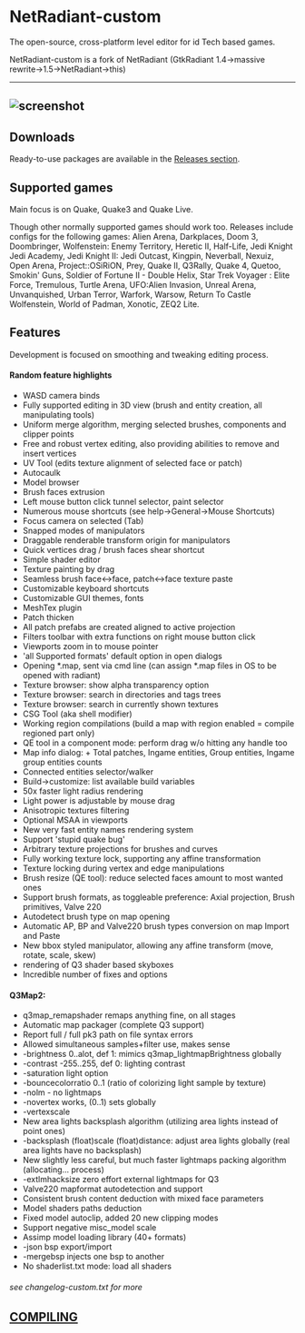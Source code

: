 NetRadiant-custom
=================

The open-source, cross-platform level editor for id Tech based games.

NetRadiant-custom is a fork of NetRadiant (GtkRadiant 1.4&rarr;massive rewrite&rarr;1.5&rarr;NetRadiant&rarr;this)

---
![screenshot](/../readme_files/radDarkShot.png?raw=true)
---

## Downloads

Ready-to-use packages are available in the [Releases section](/../../releases).

## Supported games

Main focus is on Quake, Quake3 and Quake Live.

Though other normally supported games should work too. Releases include configs for the following games: Alien Arena, Darkplaces, Doom 3, Doombringer, Wolfenstein: Enemy Territory, Heretic II, Half-Life, Jedi Knight Jedi Academy, Jedi Knight II: Jedi Outcast, Kingpin, Neverball, Nexuiz, Open Arena, Project::OSiRiON, Prey, Quake II, Q3Rally, Quake 4, Quetoo, Smokin' Guns, Soldier of Fortune II - Double Helix, Star Trek Voyager : Elite Force, Tremulous, Turtle Arena, UFO:Alien Invasion, Unreal Arena, Unvanquished, Urban Terror, Warfork, Warsow, Return To Castle Wolfenstein, World of Padman, Xonotic, ZEQ2 Lite.

## Features

Development is focused on smoothing and tweaking editing process.

#### Random feature highlights

* WASD camera binds
* Fully supported editing in 3D view (brush and entity creation, all manipulating tools)
* Uniform merge algorithm, merging selected brushes, components and clipper points
* Free and robust vertex editing, also providing abilities to remove and insert vertices
* UV Tool (edits texture alignment of selected face or patch)
* Autocaulk
* Model browser
* Brush faces extrusion
* Left mouse button click tunnel selector, paint selector
* Numerous mouse shortcuts (see help->General->Mouse Shortcuts)
* Focus camera on selected (Tab)
* Snapped modes of manipulators
* Draggable renderable transform origin for manipulators
* Quick vertices drag / brush faces shear shortcut
* Simple shader editor
* Texture painting by drag
* Seamless brush face<->face, patch<->face texture paste
* Customizable keyboard shortcuts
* Customizable GUI themes, fonts
* MeshTex plugin
* Patch thicken
* All patch prefabs are created aligned to active projection
* Filters toolbar with extra functions on right mouse button click
* Viewports zoom in to mouse pointer
* \'all Supported formats\' default option in open dialogs
* Opening *.map, sent via cmd line (can assign *.map files in OS to be opened with radiant)
* Texture browser: show alpha transparency option
* Texture browser: search in directories and tags trees
* Texture browser: search in currently shown textures
* CSG Tool (aka shell modifier)
* Working region compilations (build a map with region enabled = compile regioned part only)
* QE tool in a component mode: perform drag w/o hitting any handle too
* Map info dialog: + Total patches, Ingame entities, Group entities, Ingame group entities counts
* Connected entities selector/walker
* Build->customize: list available build variables
* 50x faster light radius rendering
* Light power is adjustable by mouse drag
* Anisotropic textures filtering
* Optional MSAA in viewports
* New very fast entity names rendering system
* Support \'stupid quake bug\'
* Arbitrary texture projections for brushes and curves
* Fully working texture lock, supporting any affine transformation
* Texture locking during vertex and edge manipulations
* Brush resize (QE tool): reduce selected faces amount to most wanted ones
* Support brush formats, as toggleable preference: Axial projection, Brush primitives, Valve 220
* Autodetect brush type on map opening
* Automatic AP, BP and Valve220 brush types conversion on map Import and Paste
* New bbox styled manipulator, allowing any affine transform (move, rotate, scale, skew)
* rendering of Q3 shader based skyboxes
* Incredible number of fixes and options


#### Q3Map2:

* q3map_remapshader remaps anything fine, on all stages
* Automatic map packager (complete Q3 support)
* Report full / full pk3 path on file syntax errors
* Allowed simultaneous samples+filter use, makes sense
* -brightness 0..alot, def 1: mimics q3map_lightmapBrightness globally
* -contrast -255..255, def 0: lighting contrast
* -saturation light option
* -bouncecolorratio 0..1 (ratio of colorizing light sample by texture)
* -nolm - no lightmaps
* -novertex works, (0..1) sets globally
* -vertexscale
* New area lights backsplash algorithm (utilizing area lights instead of point ones)
* -backsplash (float)scale (float)distance: adjust area lights globally (real area lights have no backsplash)
* New slightly less careful, but much faster lightmaps packing algorithm (allocating... process)
* -extlmhacksize zero effort external lightmaps for Q3
* Valve220 mapformat autodetection and support
* Consistent brush content deduction with mixed face parameters
* Model shaders paths deduction
* Fixed model autoclip, added 20 new clipping modes
* Support negative misc_model scale
* Assimp model loading library (40+ formats)
* -json bsp export/import
* -mergebsp injects one bsp to another
* No shaderlist.txt mode: load all shaders

###### see changelog-custom.txt for more

## [COMPILING](/COMPILING)

